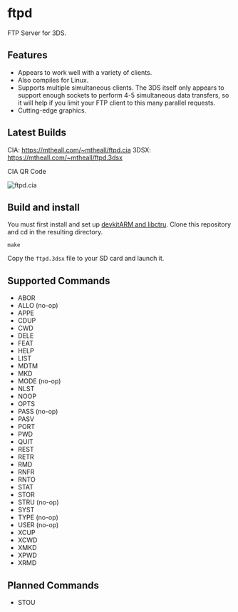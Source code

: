 ftpd
====

FTP Server for 3DS.

Features
--------
- Appears to work well with a variety of clients.
- Also compiles for Linux.
- Supports multiple simultaneous clients. The 3DS itself only appears to support enough sockets to perform 4-5 simultaneous data transfers, so it will help if you limit your FTP client to this many parallel requests.
- Cutting-edge graphics.

Latest Builds
-------------
CIA: https://mtheall.com/~mtheall/ftpd.cia
3DSX: https://mtheall.com/~mtheall/ftpd.3dsx

CIA QR Code

![ftpd.cia](https://github.com/mtheall/ftpd/raw/master/ftpd_qr.png)

Build and install
------------------

You must first install and set up [devkitARM and libctru](http://3dbrew.org/wiki/Setting_up_Development_Environment).
Clone this repository and cd in the resulting directory.

    make

Copy the `ftpd.3dsx` file to your SD card and launch it.

Supported Commands
------------------

- ABOR
- ALLO (no-op)
- APPE
- CDUP
- CWD
- DELE
- FEAT
- HELP
- LIST
- MDTM
- MKD
- MODE (no-op)
- NLST
- NOOP
- OPTS
- PASS (no-op)
- PASV
- PORT
- PWD
- QUIT
- REST
- RETR
- RMD
- RNFR
- RNTO
- STAT
- STOR
- STRU (no-op)
- SYST
- TYPE (no-op)
- USER (no-op)
- XCUP
- XCWD
- XMKD
- XPWD
- XRMD

Planned Commands
----------------

- STOU
